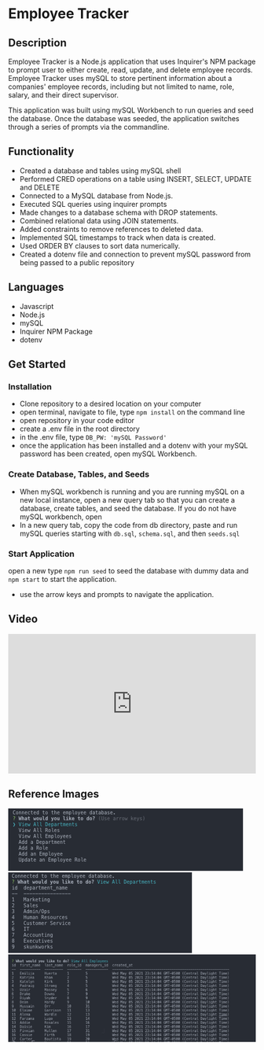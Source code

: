 # Employee Tracker

## Description
Employee Tracker is a Node.js application that uses Inquirer's NPM package to prompt user to either create, read, update, and delete employee records. Employee Tracker uses mySQL to store pertinent information about a companies' employee records, including but not limited to name, role, salary, and their direct supervisor.

This application was built using mySQL Workbench to run queries and seed the database. Once the database was seeded, the application switches through a series of prompts via the commandline. 

## Functionality
* Created a database and tables using mySQL shell
* Performed CRED operations on a table using INSERT, SELECT, UPDATE and DELETE
* Connected to a MySQL database from Node.js.
* Executed SQL queries using inquirer prompts
* Made changes to a database schema with DROP statements.
* Combined relational data using JOIN statements.
* Added constraints to remove references to deleted data.
* Implemented SQL timestamps to track when data is created.
* Used ORDER BY clauses to sort data numerically.
* Created a dotenv file and connection to prevent mySQL password from being passed to a public repository

## Languages
* Javascript
* Node.js
* mySQL
* Inquirer NPM Package
* dotenv

## Get Started
### Installation
* Clone repository to a desired location on your computer
* open terminal, navigate to file, type `npm install` on the command line
* open repository in your code editor
* create a .env file in the root directory
* in the .env file, type `DB_PW: 'mySQL Password'`
* once the application has been installed and a dotenv with your mySQL password has been created, open mySQL Workbench.
### Create Database, Tables, and Seeds
* When mySQL workbench is running and you are running mySQL on a new local instance, open a new query tab so that you can create a database, create tables, and seed the database. If you do not have mySQL workbench, open 
* In a new query tab, copy the code from db directory, paste and run mySQL queries starting with `db.sql`, `schema.sql`, and then `seeds.sql`

### Start Application
open a new  type `npm run seed` to seed the database with dummy data and `npm start` to start the application.
* use the arrow keys and prompts to navigate the application. 

## Video
<div style="position: relative; padding-bottom: 56.25%; height: 0;"><iframe src="https://www.loom.com/embed/9930b1aa7a254f5b96f0e287540bf396" frameborder="0" webkitallowfullscreen mozallowfullscreen allowfullscreen style="position: absolute; top: 0; left: 0; width: 100%; height: 100%;"></iframe></div>

## Reference Images
<img src="db/assets/images/1.png" alt="application running in the commandline prompting user to view departments, roles, employees, and update an employee role">

<img src="db/assets/images/2.png" alt="application query viewing all departments - marketing, sales, admin/operations/human resources, customer service, IT, Accounting, Executives, Skunkworks">

<img src="db/assets/images/3.png" alt="application view of employee records, including first name, last name, employee role id, manager's id, and when the data was created">